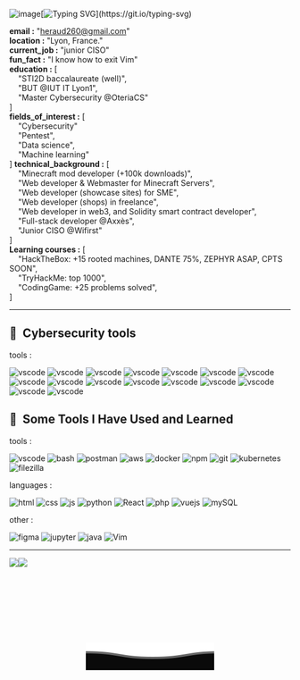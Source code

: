 <img width="400" height="400" alt="image" src="https://github.com/user-attachments/assets/23ab3d6a-90bf-47fd-a2d9-b8a9759caa2d" />[![Typing SVG](https://readme-typing-svg.demolab.com/?lines=Hi,+I'm+Noah+Heraud.)](https://git.io/typing-svg)
  
**email :** "heraud260@gmail.com"  
**location :** "Lyon, France."  
**current_job :** "junior CISO"  
**fun_fact :** "I know how to exit Vim"    
**education :** [  
&nbsp;&nbsp;&nbsp;&nbsp;"STI2D baccalaureate (well)",  
&nbsp;&nbsp;&nbsp;&nbsp;"BUT @IUT IT Lyon1",  
&nbsp;&nbsp;&nbsp;&nbsp;"Master Cybersecurity @OteriaCS"  
]      
**fields_of_interest :** [  
&nbsp;&nbsp;&nbsp;&nbsp;"Cybersecurity"  
&nbsp;&nbsp;&nbsp;&nbsp;"Pentest",  
&nbsp;&nbsp;&nbsp;&nbsp;"Data science",  
&nbsp;&nbsp;&nbsp;&nbsp;"Machine learning"  
] 
**technical_background :** [  
&nbsp;&nbsp;&nbsp;&nbsp;"Minecraft mod developer (+100k downloads)",  
&nbsp;&nbsp;&nbsp;&nbsp;"Web developer & Webmaster for Minecraft Servers",  
&nbsp;&nbsp;&nbsp;&nbsp;"Web developer (showcase sites) for SME",  
&nbsp;&nbsp;&nbsp;&nbsp;"Web developer (shops) in freelance",  
&nbsp;&nbsp;&nbsp;&nbsp;"Web developer in web3, and Solidity smart contract developer",  
&nbsp;&nbsp;&nbsp;&nbsp;"Full-stack developer @Axxès",  
&nbsp;&nbsp;&nbsp;&nbsp;"Junior CISO @Wifirst"  
]  
**Learning courses :** [  
&nbsp;&nbsp;&nbsp;&nbsp;"HackTheBox: +15 rooted machines, DANTE 75%, ZEPHYR ASAP, CPTS SOON",  
&nbsp;&nbsp;&nbsp;&nbsp;"TryHackMe: top 1000",  
&nbsp;&nbsp;&nbsp;&nbsp;"CodingGame: +25 problems solved",  
]  

---
<h2> 🚀 &nbsp;Cybersecurity tools</h2>
tools :
<p align="left">
  
<img src="https://img.icons8.com/color/512/nmap.png" alt="vscode" width="45" height="45" />
<img src="https://images.icon-icons.com/1735/PNG/512/burpsuite_113238.png" alt="vscode" width="45" height="45" />
<img src="https://upload.wikimedia.org/wikipedia/commons/thumb/4/4f/Sqlmap_logo.png/640px-Sqlmap_logo.png" alt="vscode" width="45" height="45" />
<img src="https://raw.githubusercontent.com/wpscanteam/wpscan/gh-pages/images/wpscan_logo.png" alt="vscode" width="45" height="45" />
<img src="https://tnpitsecurity.com/images/backgrounds/ligolo.png" alt="vscode" width="45" height="45" />
<img src="https://www.acceis.fr/wp-content/uploads/2022/08/ffuf_run_logo_600.png" alt="vscode" width="45" height="45" />
<img src="https://www.coresecurity.com/sites/default/files/2024-10/impacket-by-fortra-horizontal-forrest-green-logo-100.jpg" alt="vscode" width="45" height="45" />
<img src="https://encrypted-tbn0.gstatic.com/images?q=tbn:ANd9GcTNwhgs1LL6ioBYP2Hwg2RTE0WF3kpwr_JF-w&s" alt="vscode" width="45" height="45" />
<img src="https://encrypted-tbn0.gstatic.com/images?q=tbn:ANd9GcTTJzkDKpUyJ0aNjvFw4yH0DZGxfTqymkNilA&s" alt="vscode" width="45" height="45" />
<img src="https://blog.zenika.com/wp-content/uploads/2017/07/metasploit-1.png" alt="vscode" width="45" height="45" />
<img src="https://beta.hackndo.com/assets/uploads/2019/07/bloodhound.png" alt="vscode" width="45" height="45" />
<img src="https://encrypted-tbn0.gstatic.com/images?q=tbn:ANd9GcSmAnllD4MJn72ZR9F99nY2B5GKeuygxdV6KA&s" alt="vscode" width="45" height="45" />
<img src="https://avatars.githubusercontent.com/u/41304335?v=4" alt="vscode" width="45" height="45" />
<img src="https://repository-images.githubusercontent.com/165548191/20454080-42d8-11ea-9076-57d151462f64" alt="vscode" width="45" height="45" />
<img src="https://upload.wikimedia.org/wikipedia/commons/thumb/d/df/Wireshark_icon.svg/2048px-Wireshark_icon.svg.png" alt="vscode" width="45" height="45" />
<img src="https://binary.ninja/icons/android-chrome-512x512.png" alt="vscode" width="45" height="45" />


</p>

          
<h2> 🚀 &nbsp;Some Tools I Have Used and Learned</h2>
tools :
<p align="left">
  
<img src="https://cdn.jsdelivr.net/gh/devicons/devicon/icons/vscode/vscode-original.svg" alt="vscode" width="45" height="45" />
<img src="https://cdn.jsdelivr.net/gh/devicons/devicon/icons/bash/bash-original.svg" alt="bash" width="45" height="45"/>
<img src="https://uxwing.com/wp-content/themes/uxwing/download/brands-and-social-media/postman-icon.png" alt="postman" width="45" height="45"/>
<img src="https://cdn.jsdelivr.net/gh/devicons/devicon/icons/amazonwebservices/amazonwebservices-plain-wordmark.svg" alt="aws" width="45" height="45" />
<img src="https://cdn.jsdelivr.net/gh/devicons/devicon/icons/docker/docker-plain.svg" alt="docker" width="45" height="45"/>
<img src="https://cdn.jsdelivr.net/gh/devicons/devicon/icons/npm/npm-original-wordmark.svg" alt="npm" width="45" height="45" />
<img src="https://cdn.jsdelivr.net/gh/devicons/devicon/icons/git/git-original.svg" alt="git" width="45" height="45" />
<img src="https://cdn.jsdelivr.net/gh/devicons/devicon/icons/kubernetes/kubernetes-plain.svg" alt="kubernetes" width="45" height="45" />
<img src="https://cdn.jsdelivr.net/gh/devicons/devicon/icons/filezilla/filezilla-plain.svg" alt="filezilla" width="45" height="45"/>
          
</p>
                     
languages : 

<p align="left">
  
  <img src="https://cdn.jsdelivr.net/gh/devicons/devicon/icons/html5/html5-plain.svg" alt="html" width="45" height="45"/>
 <img src="https://cdn.jsdelivr.net/gh/devicons/devicon/icons/css3/css3-plain.svg" alt="css" width="45" height="45"/>
 <img src="https://cdn.jsdelivr.net/gh/devicons/devicon/icons/javascript/javascript-original.svg" alt="js" width="45" height="45"/>
 <img src="https://cdn.jsdelivr.net/gh/devicons/devicon/icons/python/python-original.svg" alt="python" width="45" height="45"/>
<img src="https://cdn.jsdelivr.net/gh/devicons/devicon/icons/react/react-original.svg" alt="React" width="45" height="45"/>
<img src="https://cdn.jsdelivr.net/gh/devicons/devicon/icons/php/php-original.svg" alt="php" width="45" height="45"/>
 <img src="https://cdn.jsdelivr.net/gh/devicons/devicon/icons/vuejs/vuejs-original.svg" alt="vuejs" width="45" height="45"/>
<img src="https://cdn.jsdelivr.net/gh/devicons/devicon/icons/mysql/mysql-original.svg" alt="mySQL" width="45" height="45"/>
           
</p>

other :
<p align="left">
<img src="https://cdn.jsdelivr.net/gh/devicons/devicon/icons/figma/figma-original.svg" alt="figma" width="45" height="45"/>
<img src="https://cdn.jsdelivr.net/gh/devicons/devicon/icons/jupyter/jupyter-original-wordmark.svg" alt="jupyter" width="45" height="45"/>
<img src="https://cdn.jsdelivr.net/gh/devicons/devicon/icons/java/java-plain.svg" alt="java" width="45" height="45"/>
<img src="https://cdn.jsdelivr.net/gh/devicons/devicon/icons/vim/vim-original.svg" alt="Vim" width="45" height="45"/>
          
          
          
          
</p>

---  

 <div style="display:flex; flex-direction:row;"><img height="137px" src="https://github-readme-stats.vercel.app/api?username=windyalpha&hide_title=true&hide_border=true&show_icons=true&count_private=true&line_height=21&text_color=000&icon_color=000&bg_color=0,ea6161,ffc64d,fffc4d,52fa5a&theme=graywhite"/>  
  <img height="137px" src="https://github-readme-stats.vercel.app/api/top-langs/?username=windyalpha&hide=html&hide_title=true&hide_border=true&layout=compact&langs_count=6&text_color=000&icon_color=fff&bg_color=0,52fa5a,4dfcff,c64dff&theme=graywhite" /></div>

<p align="center">
        <img src="https://raw.githubusercontent.com/WinDyAlphA/WinDyAlphA/main/bottom.svg" alt="Github Stats" />
</p>

